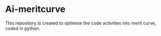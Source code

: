 # Ai-meritcurve
This repository is created to optimise the code activities into merit curve, coded in python.
